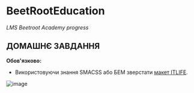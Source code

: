 # BeetRootEducation

_LMS Beetroot Academy progress_

## ДОМАШНЄ ЗАВДАННЯ

**Обов'язково:**

- Використовуючи знання SMACSS або БЕМ зверстати [макет ITLIFE](https://www.figma.com/file/VzBjv0ge3VjeLIbAsLgfsK/css-methodology).

![image](https://user-images.githubusercontent.com/112722061/222783037-dc648ab9-d48c-4813-bfcc-83aa5aab627e.png)

